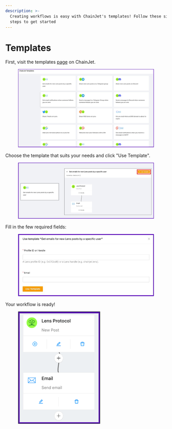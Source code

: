 ```yaml
---
description: >-
  Creating workflows is easy with ChainJet's templates! Follow these simple
  steps to get started
---
```


# Templates

First, visit the templates [page](https://chainjet.io/templates) on ChainJet.

<figure><img src=".gitbook/assets/templates.jpg" alt=""><figcaption></figcaption></figure>

Choose the template that suits your needs and click "Use Template".

<figure><img src=".gitbook/assets/use template.jpg" alt=""><figcaption></figcaption></figure>

Fill in the few required fields:

<figure><img src=".gitbook/assets/template2.jpg" alt=""><figcaption></figcaption></figure>

Your workflow is ready!

<figure><img src=".gitbook/assets/templateready.png" alt=""><figcaption></figcaption></figure>
